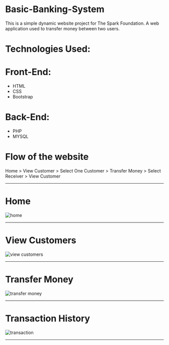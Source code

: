 # Basic-Banking-System
This is a simple dynamic website project for  The Spark Foundation. A web application used to transfer money between two users.
# Technologies Used:
# Front-End:
* HTML
* CSS
* Bootstrap
# Back-End:
* PHP
* MYSQL
# Flow of the website
Home > View Customer > Select One Customer > Transfer Money > Select Receiver > View Customer
************************************************************************************************************************
# Home
![home](https://user-images.githubusercontent.com/21354713/145665844-2dccc65c-d129-44a5-8d17-e92ab4982466.png)
*************************************************************************************************************************
# View Customers
![view customers](https://user-images.githubusercontent.com/21354713/145665879-4b8bec63-6e4e-4add-8f09-039a409b89eb.png)
**************************************************************************************************************************
# Transfer Money
![transfer money](https://user-images.githubusercontent.com/21354713/145665917-8888e347-95eb-492e-9e15-33d6ef076967.png)
***************************************************************************************************************************
# Transaction History
![transaction](https://user-images.githubusercontent.com/21354713/145665927-4296e481-9bf1-481f-b0d1-7872f76de120.png)
***************************************************************************************************************************
